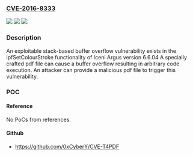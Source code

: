 ### [CVE-2016-8333](https://cve.mitre.org/cgi-bin/cvename.cgi?name=CVE-2016-8333)
![](https://img.shields.io/static/v1?label=Product&message=Iceni%20Argus%206.6.04&color=blue)
![](https://img.shields.io/static/v1?label=Version&message=n%2Fa&color=blue)
![](https://img.shields.io/static/v1?label=Vulnerability&message=buffer%20overflow&color=brighgreen)

### Description

An exploitable stack-based buffer overflow vulnerability exists in the ipfSetColourStroke functionality of Iceni Argus version 6.6.04 A specially crafted pdf file can cause a buffer overflow resulting in arbitrary code execution. An attacker can provide a malicious pdf file to trigger this vulnerability.

### POC

#### Reference
No PoCs from references.

#### Github
- https://github.com/0xCyberY/CVE-T4PDF

